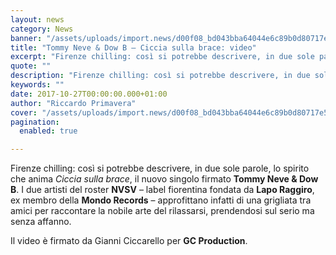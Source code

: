```yaml
---
layout: news
category: News
banner: "/assets/uploads/import.news/d00f08_bd043bba64044e6c89b0d80717e55fb3-mv2_d_4720_3976_s_4_2.png"
title: "Tommy Neve & Dow B – Ciccia sulla brace: video"
excerpt: "Firenze chilling: così si potrebbe descrivere, in due sole parole, lo spirito che anima Ciccia sulla brace, il nuovo singolo firmato Tommy Neve & Dow B. I due artisti del roster NVSV – label fiorentina fondata da Lapo Raggiro, ex membro della Mondo Records – approfittano infatti di una grigliata tra amici per raccontare la nobile [&hellip"
quote: ""
description: "Firenze chilling: così si potrebbe descrivere, in due sole parole, lo spirito che anima Ciccia sulla brace, il nuovo singolo firmato Tommy Neve & Dow B. I due artisti del roster NVSV – label fiorentina fondata da Lapo Raggiro, ex membro della Mondo Records – approfittano infatti di una grigliata tra amici per raccontare la nobile [&hellip"
keywords: ""
date: 2017-10-27T00:00:00.000+01:00
author: "Riccardo Primavera"
cover: "/assets/uploads/import.news/d00f08_bd043bba64044e6c89b0d80717e55fb3-mv2_d_4720_3976_s_4_2.png"
pagination:
  enabled: true

---
```


Firenze chilling: così si potrebbe descrivere, in due sole parole, lo spirito che anima _Ciccia sulla brace_, il nuovo singolo firmato **Tommy Neve & Dow B**. I due artisti del roster **NVSV** – label fiorentina fondata da **Lapo Raggiro**, ex membro della **Mondo Records** – approfittano infatti di una grigliata tra amici per raccontare la nobile arte del rilassarsi, prendendosi sul serio ma senza affanno.

Il video è firmato da Gianni Ciccarello per **GC Production**.
